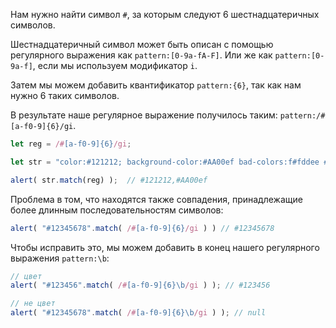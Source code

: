 Нам нужно найти символ `#`, за которым следуют 6 шестнадцатеричных символов.

Шестнадцатеричный символ может быть описан с помощью регулярного выражения как `pattern:[0-9a-fA-F]`. Или же как `pattern:[0-9a-f]`, если мы используем модификатор `i`.

Затем мы можем добавить квантификатор `pattern:{6}`, так как нам нужно 6 таких символов.

В результате наше регулярное выражение получилось таким: `pattern:/#[a-f0-9]{6}/gi`.

```js run
let reg = /#[a-f0-9]{6}/gi;

let str = "color:#121212; background-color:#AA00ef bad-colors:f#fddee #fd2"

alert( str.match(reg) );  // #121212,#AA00ef
```

Проблема в том, что находятся также совпадения, принадлежащие более длинным последовательностям символов:

```js run
alert( "#12345678".match( /#[a-f0-9]{6}/gi ) ) // #12345678
```

Чтобы исправить это, мы можем добавить в конец нашего регулярного выражения `pattern:\b`:

```js run
// цвет
alert( "#123456".match( /#[a-f0-9]{6}\b/gi ) ); // #123456

// не цвет
alert( "#12345678".match( /#[a-f0-9]{6}\b/gi ) ); // null
```
